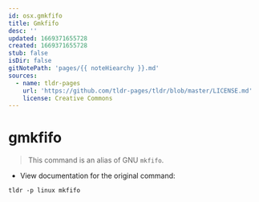 ```yaml
---
id: osx.gmkfifo
title: Gmkfifo
desc: ''
updated: 1669371655728
created: 1669371655728
stub: false
isDir: false
gitNotePath: 'pages/{{ noteHiearchy }}.md'
sources:
  - name: tldr-pages
    url: 'https://github.com/tldr-pages/tldr/blob/master/LICENSE.md'
    license: Creative Commons
---
```

# gmkfifo

> This command is an alias of GNU `mkfifo`.

- View documentation for the original command:

`tldr -p linux mkfifo`

